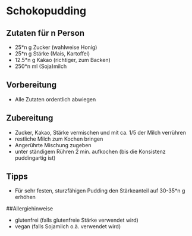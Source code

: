 # Schokopudding
## Zutaten für n Person- 25\*n g Zucker (wahlweise Honig)- 25\*n g Stärke (Mais, Kartoffel)- 12.5\*n g Kakao (richtiger, zum Backen)- 250*n ml (Soja)milch## Vorbereitung- Alle Zutaten ordentlich abwiegen## Zubereitung- Zucker, Kakao, Stärke vermischen undmit ca. 1/5 der Milch verrühren- restliche Milch zum Kochen bringen- Angerührte Mischung zugeben- unter ständigem Rühren 2 min. aufkochen (bis die Konsistenz puddingartig ist)## Tipps
- Für sehr festen, sturzfähigen Pudding den Stärkeanteil auf 30-35\*n g erhöhen##Allergiehinweise
- glutenfrei (falls glutenfreie Stärke verwendet wird)
- vegan (falls Sojamilch o.ä. verwendet wird)